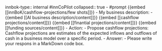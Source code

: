 innbok-type:: internal
#innCoPilot
collapsed:: true
	- #prompt {{embed [[innBoK/cashflow-projections/few shots]]}}
		- My business description:
		- {{embed [[AI business description/content]]}} {{embed [[cashflow projections/content]]}} {{embed [[finantial projections/content]]}} {{embed [[funding sources/content]]}}
		- Action:
		- Propose cashflow projections: Cashflow projections are estimates of the expected inflows and outflows of cash in a business model over a specific period.
		- Answer:
		- Please write your respons in a MarkDown code box.




